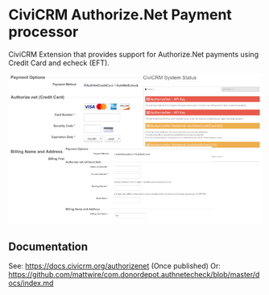 # CiviCRM Authorize.Net Payment processor

CiviCRM Extension that provides support for Authorize.Net payments using Credit Card and echeck (EFT).

![Screenshot](/docs/images/authnet_preview.png)

## Documentation

See: https://docs.civicrm.org/authorizenet (Once published)
Or: https://github.com/mattwire/com.donordepot.authnetecheck/blob/master/docs/index.md
